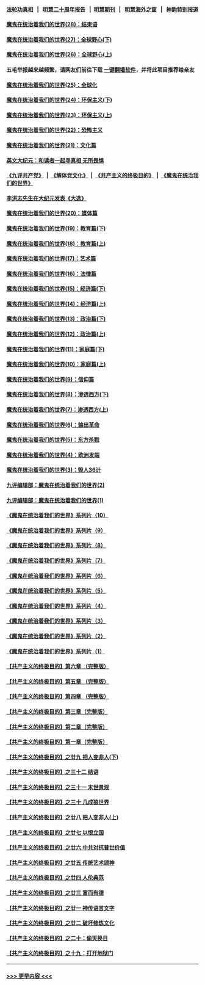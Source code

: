 #### [法轮功真相](https://github.com/gfw-breaker/truth/blob/master/README.md?t=0) &nbsp;&nbsp;|&nbsp;&nbsp; [明慧二十周年报告](https://github.com/gfw-breaker/mh-reports/blob/master/README.md?t=0) &nbsp;&nbsp;|&nbsp;&nbsp;[明慧期刊](https://github.com/gfw-breaker/mh-qikan) &nbsp;&nbsp;|&nbsp;&nbsp; [明慧海外之窗](https://github.com/gfw-breaker/mh-news/blob/master/README.md?t=0) &nbsp;&nbsp;|&nbsp;&nbsp; [神韵特别报道](https://github.com/gfw-breaker/mh-news/blob/master/shenyun.md?t=0)
#### [魔鬼在统治着我们的世界(28)：结束语](../pages/nsc422/n10936246.md?t=07230251) 
#### [魔鬼在统治着我们的世界(27)：全球野心(下)](../pages/nsc422/n10928319.md?t=07230251) 
#### [魔鬼在统治着我们的世界(26)：全球野心(上)](../pages/nsc422/n10900318.md?t=07230251) 
#### 五毛举报越来越频繁，请网友们前往下载 [一键翻墙软件](https://github.com/gfw-breaker/ssr-accounts)，并将此项目推荐给亲友
#### [魔鬼在统治着我们的世界(25)：全球化](../pages/nsc422/n10788205.md?t=07230251) 
#### [魔鬼在统治着我们的世界(24)：环保主义(下)](../pages/nsc422/n10695307.md?t=07230251) 
#### [魔鬼在统治着我们的世界(23)：环保主义(上)](../pages/nsc422/n10688613.md?t=07230251) 
#### [魔鬼在统治着我们的世界(22)：恐怖主义](../pages/nsc422/n10614727.md?t=07230251) 
#### [魔鬼在统治着我们的世界(21)：文化篇](../pages/nsc422/n10597706.md?t=07230251) 
#### [英文大纪元：和读者一起寻真相 无所畏惧](../pages/nsc422/n12542027.md?t=07230251) 
#### [《九评共产党》](https://github.com/begood0513/9ping.md/blob/master/README.md) &nbsp;|&nbsp; [《解体党文化》](../../../../jtdwh.md/blob/master/README.md)  &nbsp;|&nbsp; [《共产主义的终极目的》](../../../../gczydzjmd.md/blob/master/README.md) &nbsp;|&nbsp; [《魔鬼在统治我们的世界》](../../../../mgztzwmdsj.md/blob/master/README.md) 
#### [李洪志先生在大纪元发表《大选》](../pages/nsc422/n12534746.md?t=07230251) 
#### [魔鬼在统治着我们的世界(20)：媒体篇](../pages/nsc422/n10586579.md?t=07230251) 
#### [魔鬼在统治着我们的世界(19)：教育篇(下)](../pages/nsc422/n10564808.md?t=07230251) 
#### [魔鬼在统治着我们的世界(18)：教育篇(上)](../pages/nsc422/n10526970.md?t=07230251) 
#### [魔鬼在统治着我们的世界(17)：艺术篇](../pages/nsc422/n10499093.md?t=07230251) 
#### [魔鬼在统治着我们的世界(16)：法律篇](../pages/nsc422/n10485969.md?t=07230251) 
#### [魔鬼在统治着我们的世界(15)：经济篇(下)](../pages/nsc422/n10469975.md?t=07230251) 
#### [魔鬼在统治着我们的世界(14)：经济篇(上)](../pages/nsc422/n10457370.md?t=07230251) 
#### [魔鬼在统治着我们的世界(13)：政治篇(下)](../pages/nsc422/n10448270.md?t=07230251) 
#### [魔鬼在统治着我们的世界(12)：政治篇(上)](../pages/nsc422/n10444576.md?t=07230251) 
#### [魔鬼在统治着我们的世界(11)：家庭篇(下)](../pages/nsc422/n10440961.md?t=07230251) 
#### [魔鬼在统治着我们的世界(10)：家庭篇(上)](../pages/nsc422/n10435448.md?t=07230251) 
#### [魔鬼在统治着我们的世界(9)：信仰篇](../pages/nsc422/n10432159.md?t=07230251) 
#### [魔鬼在统治着我们的世界(8)：渗透西方(下)](../pages/nsc422/n10429603.md?t=07230251) 
#### [魔鬼在统治着我们的世界(7)：渗透西方(上)](../pages/nsc422/n10426013.md?t=07230251) 
#### [魔鬼在统治着我们的世界(6)：输出革命](../pages/nsc422/n10421536.md?t=07230251) 
#### [魔鬼在统治着我们的世界(5)：东方杀戮](../pages/nsc422/n10417707.md?t=07230251) 
#### [魔鬼在统治着我们的世界(4)：欧洲发端](../pages/nsc422/n10414890.md?t=07230251) 
#### [魔鬼在统治着我们的世界(3)：毁人36计](../pages/nsc422/n10411583.md?t=07230251) 
#### [九评编辑部：魔鬼在统治着我们的世界(2)](../pages/nsc422/n10410036.md?t=07230251) 
#### [九评编辑部：魔鬼在统治着我们的世界(1)](../pages/nsc422/n10406825.md?t=07230251) 
#### [《魔鬼在统治着我们的世界》系列片（10）](../pages/nsc422/n12292670.md?t=07230251) 
#### [《魔鬼在统治着我们的世界》系列片（9）](../pages/nsc422/n12290859.md?t=07230251) 
#### [《魔鬼在统治着我们的世界》系列片（8）](../pages/nsc422/n12287445.md?t=07230251) 
#### [《魔鬼在统治着我们的世界》系列片（7）](../pages/nsc422/n12283425.md?t=07230251) 
#### [《魔鬼在统治着我们的世界》系列片（6）](../pages/nsc422/n12282314.md?t=07230251) 
#### [《魔鬼在统治着我们的世界》系列片（5）](../pages/nsc422/n12281419.md?t=07230251) 
#### [《魔鬼在统治着我们的世界》系列片（4）](../pages/nsc422/n12274024.md?t=07230251) 
#### [《魔鬼在统治着我们的世界》系列片（3）](../pages/nsc422/n12271322.md?t=07230251) 
#### [《魔鬼在统治着我们的世界》系列片（2）](../pages/nsc422/n12269049.md?t=07230251) 
#### [《魔鬼在统治着我们的世界》系列片（1）](../pages/nsc422/n12267575.md?t=07230251) 
#### [【共产主义的终极目的】第六章 （完整版）](../pages/nsc422/n11428913.md?t=07230251) 
#### [【共产主义的终极目的】第五章 （完整版）](../pages/nsc422/n11428912.md?t=07230251) 
#### [【共产主义的终极目的】第四章 （完整版）](../pages/nsc422/n11428907.md?t=07230251) 
#### [【共产主义的终极目的】第三章（完整版）](../pages/nsc422/n11428848.md?t=07230251) 
#### [【共产主义的终极目的】第二章（完整版）](../pages/nsc422/n11428831.md?t=07230251) 
#### [【共产主义的终极目的】第一章（完整版）](../pages/nsc422/n11417651.md?t=07230251) 
#### [【共产主义的终极目的】之廿九 把人变非人(下)](../pages/nsc422/n11344140.md?t=07230251) 
#### [【共产主义的终极目的】之三十二 结语](../pages/nsc422/n11360535.md?t=07230251) 
#### [【共产主义的终极目的】之三十一 末世景观](../pages/nsc422/n11351129.md?t=07230251) 
#### [【共产主义的终极目的】之三十 几成狼世界](../pages/nsc422/n11348280.md?t=07230251) 
#### [【共产主义的终极目的】之廿八 把人变非人(上)](../pages/nsc422/n11340492.md?t=07230251) 
#### [【共产主义的终极目的】之廿七 以恨立国](../pages/nsc422/n11336944.md?t=07230251) 
#### [【共产主义的终极目的】之廿六 中共对抗普世价值](../pages/nsc422/n11324785.md?t=07230251) 
#### [【共产主义的终极目的】之廿五 传统艺术颂神](../pages/nsc422/n11296396.md?t=07230251) 
#### [【共产主义的终极目的】之廿四 人伦典范](../pages/nsc422/n11296397.md?t=07230251) 
#### [【共产主义的终极目的】之廿三 富而有德](../pages/nsc422/n11283598.md?t=07230251) 
#### [【共产主义的终极目的】之廿一 神传语言文字](../pages/nsc422/n11263265.md?t=07230251) 
#### [【共产主义的终极目的】之廿二 破坏修炼文化](../pages/nsc422/n11245728.md?t=07230251) 
#### [【共产主义的终极目的】之二十：偷天换日](../pages/nsc422/n11238846.md?t=07230251) 
#### [【共产主义的终极目的】之十九：打开地狱门](../pages/nsc422/n11206376.md?t=07230251) 

----
#### [ >>> 更早内容 <<< ](../indexes/nsc422-earlier.md)
